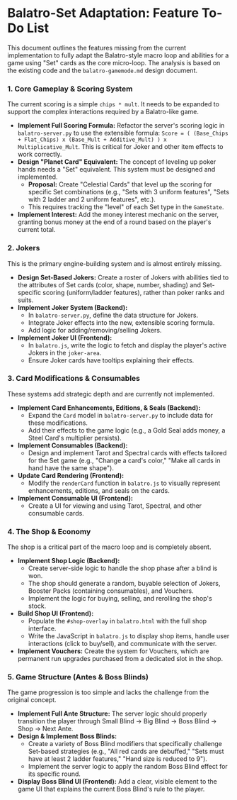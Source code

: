# Balatro-Set Adaptation: Feature To-Do List

This document outlines the features missing from the current implementation to fully adapt the Balatro-style macro loop and abilities for a game using "Set" cards as the core micro-loop. The analysis is based on the existing code and the `balatro-gamemode.md` design document.

### 1. Core Gameplay & Scoring System

The current scoring is a simple `chips * mult`. It needs to be expanded to support the complex interactions required by a Balatro-like game.

*   **Implement Full Scoring Formula:** Refactor the server's scoring logic in `balatro-server.py` to use the extensible formula: `Score = ( (Base_Chips + Flat_Chips) x (Base_Mult + Additive_Mult) ) x Multiplicative_Mult`. This is critical for Joker and other item effects to work correctly.
*   **Design "Planet Card" Equivalent:** The concept of leveling up poker hands needs a "Set" equivalent. This system must be designed and implemented.
    *   **Proposal:** Create "Celestial Cards" that level up the scoring for specific Set combinations (e.g., "Sets with 3 uniform features", "Sets with 2 ladder and 2 uniform features", etc.).
    *   This requires tracking the "level" of each Set type in the `GameState`.
*   **Implement Interest:** Add the money interest mechanic on the server, granting bonus money at the end of a round based on the player's current total.

### 2. Jokers

This is the primary engine-building system and is almost entirely missing.

*   **Design Set-Based Jokers:** Create a roster of Jokers with abilities tied to the attributes of Set cards (color, shape, number, shading) and Set-specific scoring (uniform/ladder features), rather than poker ranks and suits.
*   **Implement Joker System (Backend):**
    *   In `balatro-server.py`, define the data structure for Jokers.
    *   Integrate Joker effects into the new, extensible scoring formula.
    *   Add logic for adding/removing/selling Jokers.
*   **Implement Joker UI (Frontend):**
    *   In `balatro.js`, write the logic to fetch and display the player's active Jokers in the `joker-area`.
    *   Ensure Joker cards have tooltips explaining their effects.

### 3. Card Modifications & Consumables

These systems add strategic depth and are currently not implemented.

*   **Implement Card Enhancements, Editions, & Seals (Backend):**
    *   Expand the `Card` model in `balatro-server.py` to include data for these modifications.
    *   Add their effects to the game logic (e.g., a Gold Seal adds money, a Steel Card's multiplier persists).
*   **Implement Consumables (Backend):**
    *   Design and implement Tarot and Spectral cards with effects tailored for the Set game (e.g., "Change a card's color," "Make all cards in hand have the same shape").
*   **Update Card Rendering (Frontend):**
    *   Modify the `renderCard` function in `balatro.js` to visually represent enhancements, editions, and seals on the cards.
*   **Implement Consumable UI (Frontend):**
    *   Create a UI for viewing and using Tarot, Spectral, and other consumable cards.

### 4. The Shop & Economy

The shop is a critical part of the macro loop and is completely absent.

*   **Implement Shop Logic (Backend):**
    *   Create server-side logic to handle the shop phase after a blind is won.
    *   The shop should generate a random, buyable selection of Jokers, Booster Packs (containing consumables), and Vouchers.
    *   Implement the logic for buying, selling, and rerolling the shop's stock.
*   **Build Shop UI (Frontend):**
    *   Populate the `#shop-overlay` in `balatro.html` with the full shop interface.
    *   Write the JavaScript in `balatro.js` to display shop items, handle user interactions (click to buy/sell), and communicate with the server.
*   **Implement Vouchers:** Create the system for Vouchers, which are permanent run upgrades purchased from a dedicated slot in the shop.

### 5. Game Structure (Antes & Boss Blinds)

The game progression is too simple and lacks the challenge from the original concept.

*   **Implement Full Ante Structure:** The server logic should properly transition the player through Small Blind -> Big Blind -> Boss Blind -> Shop -> Next Ante.
*   **Design & Implement Boss Blinds:**
    *   Create a variety of Boss Blind modifiers that specifically challenge Set-based strategies (e.g., "All red cards are debuffed," "Sets must have at least 2 ladder features," "Hand size is reduced to 9").
    *   Implement the server logic to apply the random Boss Blind effect for its specific round.
*   **Display Boss Blind UI (Frontend):** Add a clear, visible element to the game UI that explains the current Boss Blind's rule to the player.
